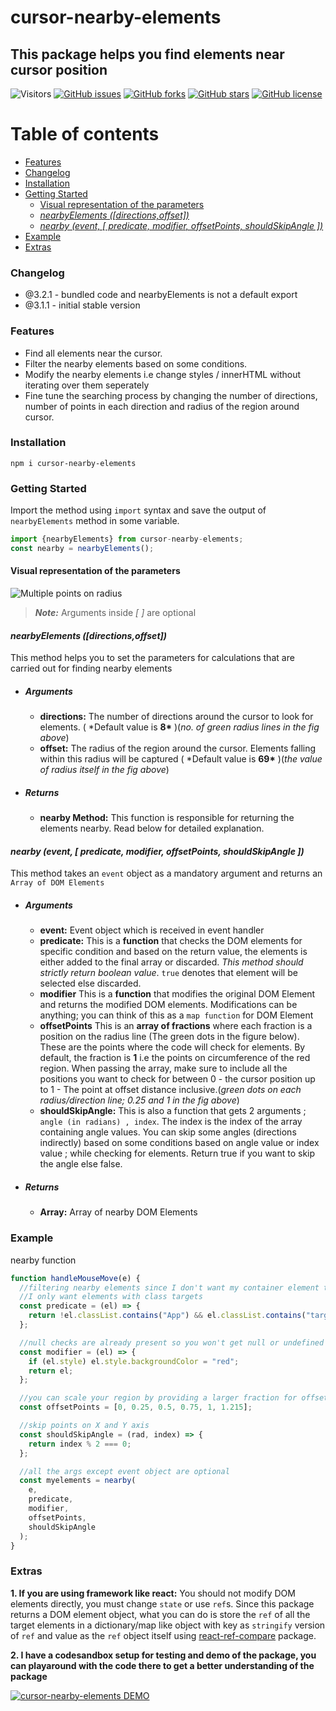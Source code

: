 # cursor-nearby-elements

## This package helps you find elements near cursor position

![Visitors](https://visitor-badge.glitch.me/badge?page_id=jashgopani.cursor-nearby-elements)
[![GitHub issues](https://img.shields.io/github/issues/jashgopani/cursor-nearby-elements)](https://github.com/jashgopani/cursor-nearby-elements/issues) 
[![GitHub forks](https://img.shields.io/github/forks/jashgopani/cursor-nearby-elements)](https://github.com/jashgopani/cursor-nearby-elements/network) 
[![GitHub stars](https://img.shields.io/github/stars/jashgopani/cursor-nearby-elements)](https://github.com/jashgopani/cursor-nearby-elements/stargazers) 
[![GitHub license](https://img.shields.io/github/license/jashgopani/cursor-nearby-elements)](https://github.com/jashgopani/cursor-nearby-elements/blob/main/LICENSE)

# Table of contents

- [Features](#features)
- [Changelog](#changelog)
- [Installation](#installation)
- [Getting Started](#getting-started)
  - [Visual representation of the parameters](#visual-representation-of-the-parameters)
  - [_nearbyElements ([directions,offset])_](#nearbyelements-directionsoffset)
  - [_nearby (event, [ predicate, modifier, offsetPoints, shouldSkipAngle ])_](#nearby-event--predicate-modifier-offsetpoints-shouldskipangle-)
- [Example](#example)
- [Extras](#extras)

### Changelog

* @3.2.1 - bundled code and nearbyElements is not a default export
* @3.1.1 - initial stable version
  
### Features

- Find all elements near the cursor.
- Filter the nearby elements based on some conditions.
- Modify the nearby elements i.e change styles / innerHTML without iterating over them seperately
- Fine tune the searching process by changing the number of directions, number of points in each direction and radius of the region around cursor.

### Installation

```
npm i cursor-nearby-elements
```

### Getting Started

Import the method using `import` syntax and save the output of `nearbyElements` method in some variable.

```javascript
import {nearbyElements} from cursor-nearby-elements;
const nearby = nearbyElements();
```

#### Visual representation of the parameters

![Multiple points on radius](https://dev-to-uploads.s3.amazonaws.com/uploads/articles/dumqs1k2xh1uuh1z9y5i.png)

> **_Note:_** Arguments inside _[ ]_ are optional

#### _nearbyElements ([directions,offset])_

This method helps you to set the parameters for calculations that are carried out for finding nearby elements

- ##### Arguments
  - **directions:** The number of directions around the cursor to look for elements. ( \*Default value is **8\*** )(_no. of green radius lines in the fig above_)
  - **offset:** The radius of the region around the cursor. Elements falling within this radius will be captured ( \*Default value is **69\*** )(_the value of radius itself in the fig above_)
- ##### Returns
  - **nearby Method:** This function is responsible for returning the elements nearby. Read below for detailed explanation.

#### _nearby (event, [ predicate, modifier, offsetPoints, shouldSkipAngle ])_

This method takes an `event` object as a mandatory argument and returns an `Array of DOM Elements`

- ##### Arguments
  - **event:** Event object which is received in event handler
  - **predicate:** This is a **function** that checks the DOM elements for specific condition and based on the return value, the elements is either added to the final array or discarded. _This method should strictly return boolean value_. `true` denotes that element will be selected else discarded.
  - **modifier** This is a **function** that modifies the original DOM Element and returns the modified DOM elements. Modifications can be anything; you can think of this as a `map function` for DOM Element
  - **offsetPoints** This is an **array of fractions** where each fraction is a position on the radius line (The green dots in the figure below). These are the points where the code will check for elements. By default, the fraction is **1** i.e the points on circumference of the red region. When passing the array, make sure to include all the positions you want to check for between 0 - the cursor position up to 1 - The point at offset distance inclusive.(_green dots on each radius/direction line; 0.25 and 1 in the fig above_)
  - **shouldSkipAngle:** This is also a function that gets 2 arguments ; `angle (in radians) , index`. The index is the index of the array containing angle values. You can skip some angles (directions indirectly) based on some conditions based on angle value or index value ; while checking for elements. Return true if you want to skip the angle else false.
- ##### Returns
  - **Array:** Array of nearby DOM Elements

### Example

nearby function

```javascript
function handleMouseMove(e) {
  //filtering nearby elements since I don't want my container element to be returned as nearby element
  //I only want elements with class targets
  const predicate = (el) => {
    return !el.classList.contains("App") && el.classList.contains("targets");
  };

  //null checks are already present so you won't get null or undefined elements
  const modifier = (el) => {
    if (el.style) el.style.backgroundColor = "red";
    return el;
  };

  //you can scale your region by providing a larger fraction for offset also
  const offsetPoints = [0, 0.25, 0.5, 0.75, 1, 1.215];

  //skip points on X and Y axis
  const shouldSkipAngle = (rad, index) => {
    return index % 2 === 0;
  };

  //all the args except event object are optional
  const myelements = nearby(
    e,
    predicate,
    modifier,
    offsetPoints,
    shouldSkipAngle
  );
}
```

### Extras

**1. If you are using framework like react:**
You should not modify DOM elements directly, you must change `state` or use `ref`s. Since this package returns a DOM element object, what you can do is store the `ref` of all the target elements in a dictionary/map like object with key as `stringify` version of `ref` and value as the `ref` object itself using [react-ref-compare](https://www.npmjs.com/package/react-ref-compare) package.

**2. I have a codesandbox setup for testing and demo of the package, you can playaround with the code there to get a better understanding of the package**

[![cursor-nearby-elements DEMO](https://codesandbox.io/static/img/play-codesandbox.svg)](https://codesandbox.io/s/cursor-nearby-elements-demo-36tvn?autoresize=1&fontsize=14&hidenavigation=1&theme=dark&view=preview)
